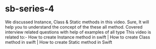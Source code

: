 # sb-series-4
We discussed Instance, Class &amp; Static methods in this video. Sure, It will help you to understand the concept of the these all method. Covered interview related questions with help of examples of all type  This video is related to:-  How to create Instance method in swift | How to create Class method in swift | How to create Static method in Swift
